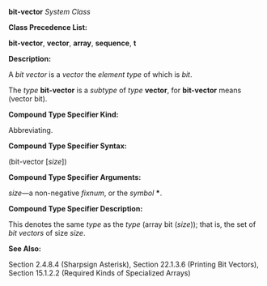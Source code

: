 **bit-vector** *System Class* 



**Class Precedence List:** 



**bit-vector**, **vector**, **array**, **sequence**, **t** 



**Description:** 



A *bit vector* is a *vector* the *element type* of which is *bit*. 



The *type* **bit-vector** is a *subtype* of *type* **vector**, for **bit-vector** means (vector bit). 



**Compound Type Specifier Kind:** 



Abbreviating. 



**Compound Type Specifier Syntax:** 



(bit-vector [*size*]) 



**Compound Type Specifier Arguments:** 



*size*—a non-negative *fixnum*, or the *symbol* **\***. 



**Compound Type Specifier Description:** 



This denotes the same *type* as the *type* (array bit (*size*)); that is, the set of *bit vectors* of size *size*. 



**See Also:** 



Section 2.4.8.4 (Sharpsign Asterisk), Section 22.1.3.6 (Printing Bit Vectors), Section 15.1.2.2 (Required Kinds of Specialized Arrays) 



